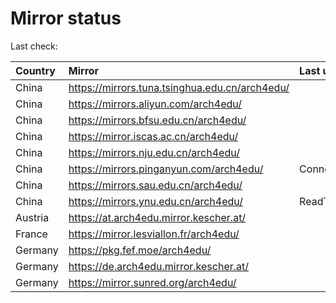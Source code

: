 <script src="./time.js"></script>
# Mirror status
Last check: <script type="text/javascript">localize(1679109610.0284588);</script>

|Country|Mirror|Last update|
|:------|:-----|:----------|
|China|https://mirrors.tuna.tsinghua.edu.cn/arch4edu/|<script type="text/javascript">localize(1679077945);</script>|
|China|https://mirrors.aliyun.com/arch4edu/|<script type="text/javascript">localize(1679077945);</script>|
|China|https://mirrors.bfsu.edu.cn/arch4edu/|<script type="text/javascript">localize(1679077945);</script>|
|China|https://mirror.iscas.ac.cn/arch4edu/|<script type="text/javascript">localize(1679077945);</script>|
|China|https://mirrors.nju.edu.cn/arch4edu/|<script type="text/javascript">localize(1679034847);</script>|
|China|https://mirrors.pinganyun.com/arch4edu/|ConnectionError|
|China|https://mirrors.sau.edu.cn/arch4edu/|<script type="text/javascript">localize(1673850842);</script>|
|China|https://mirrors.ynu.edu.cn/arch4edu/|ReadTimeout|
|Austria|https://at.arch4edu.mirror.kescher.at/|<script type="text/javascript">localize(1679077945);</script>|
|France|https://mirror.lesviallon.fr/arch4edu/|<script type="text/javascript">localize(1679077945);</script>|
|Germany|https://pkg.fef.moe/arch4edu/|<script type="text/javascript">localize(1679077945);</script>|
|Germany|https://de.arch4edu.mirror.kescher.at/|<script type="text/javascript">localize(1679077945);</script>|
|Germany|https://mirror.sunred.org/arch4edu/|<script type="text/javascript">localize(1679077945);</script>|

<script src="./tablefilter/tablefilter.js"></script>
<script src="./table.js"></script>